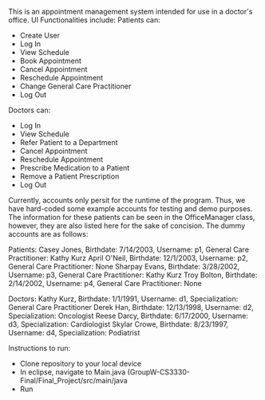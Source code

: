 This is an appointment management system intended for use in a doctor's office. 
UI Functionalities include:
Patients can:
  - Create User
  - Log In
  - View Schedule
  - Book Appointment
  - Cancel Appointment
  - Reschedule Appointment
  - Change General Care Practitioner
  - Log Out
    
Doctors can:
  - Log In
  - View Schedule
  - Refer Patient to a Department
  - Cancel Appointment
  - Reschedule Appointment
  - Prescribe Medication to a Patient
  - Remove a Patient Prescription
  - Log Out

Currently, accounts only persit for the runtime of the program. Thus, we have hard-coded some example accounts for testing and demo purposes. 
The information for these patients can be seen in the OfficeManager class, however, they are also listed here for the sake of concision.
The dummy accounts are as follows:

Patients:
Casey Jones, Birthdate: 7/14/2003, Username: p1, General Care Practitioner: Kathy Kurz
April O'Neil, Birthdate: 12/1/2003, Username: p2, General Care Practitioner: None
Sharpay Evans, Birthdate: 3/28/2002, Username: p3, General Care Practitioner: Kathy Kurz
Troy Bolton, Birthdate: 2/14/2002, Username: p4, General Care Practitioner: None

Doctors:
Kathy Kurz, Birthdate: 1/1/1991, Username: d1, Specialization: General Care Practitioner
Derek Han, Birthdate: 12/13/1998, Username: d2, Specialization: Oncologist
Reese Darcy, Birthdate: 6/17/2000, Username: d3, Specialization: Cardiologist
Skylar Crowe, Birthdate: 8/23/1997, Username: d4, Specialization: Podiatrist

Instructions to run: 
- Clone repository to your local device
- In eclipse, navigate to Main.java (GroupW-CS3330-Final/Final_Project/src/main/java
- Run
